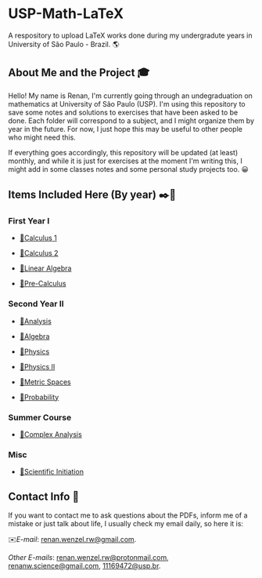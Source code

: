# USP-Math-LaTeX
A respository to upload LaTeX works done during my undergradute years in University of São Paulo - Brazil. 🌎

## About Me and the Project 🎓

Hello! My name is Renan, I'm currently going through an undegraduation on mathematics at University of São Paulo (USP). I'm using this repository to save some notes and solutions to exercises that have been asked to be done. Each folder will correspond to a subject, and I might organize them by year in the future. For now, I just hope this may be useful to other people who might need this. 

If everything goes accordingly, this repository will be updated (at least) monthly, and while it is just for exercises at the moment I'm writing this, I might add in some classes notes and some personal study projects too. 😀

## Items Included Here (By year) ✒️📜
### First Year Ⅰ
- [🚀Calculus 1](https://github.com/RenanLeznew/USP-Math-LaTeX/tree/master/Calculus1)

- [🚀Calculus 2](https://github.com/RenanLeznew/USP-Math-LaTeX/tree/master/Calculus2)

- [🚀Linear Algebra](https://github.com/RenanLeznew/USP-Math-LaTeX/tree/master/Linear%20Algebra)

- [🚀Pre-Calculus](https://github.com/RenanLeznew/USP-Math-LaTeX/tree/master/PreCalculus)
### Second Year Ⅱ
- [🚀Analysis](https://github.com/RenanLeznew/USP-Math-LaTeX/tree/master/Analysis)

- [🚀Algebra](https://github.com/RenanLeznew/USP-Math-LaTeX/tree/master/Algebra)

- [🚀Physics](https://github.com/RenanLeznew/USP-Math-LaTeX/tree/master/Physics%20I)

- [🚀Physics II](https://github.com/RenanLeznew/USP-Math-LaTeX/tree/master/Physics%20II)

- [🚀Metric Spaces](https://github.com/RenanLeznew/USP-Math-LaTeX/tree/master/Metric%20Spaces)

- [🚀Probability](https://github.com/RenanLeznew/USP-Math-LaTeX/tree/master/Probability)
### Summer Course
- [🚀Complex Analysis](https://github.com/RenanLeznew/USP-Math-LaTeX/tree/master/ComplexAnalysis)

### Misc
- [🚀Scientific Initiation](https://github.com/RenanLeznew/USP-Math-LaTeX/tree/master/SciInit)

## Contact Info 📨

If you want to contact me to ask questions about the PDFs, inform me of a mistake or just talk about life, I usually check my email daily, so here it is:

✉️*E-mail*: renan.wenzel.rw@gmail.com.

*Other E-mails*: renan.wenzel.rw@protonmail.com, renanw.science@gmail.com, 11169472@usp.br.
